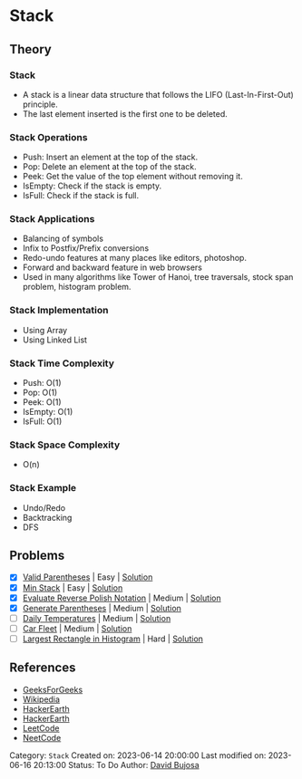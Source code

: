 # Stack

## Theory

### Stack

- A stack is a linear data structure that follows the LIFO (Last-In-First-Out) principle.
- The last element inserted is the first one to be deleted.

### Stack Operations

- Push: Insert an element at the top of the stack.
- Pop: Delete an element at the top of the stack.
- Peek: Get the value of the top element without removing it.
- IsEmpty: Check if the stack is empty.
- IsFull: Check if the stack is full.

### Stack Applications

- Balancing of symbols
- Infix to Postfix/Prefix conversions
- Redo-undo features at many places like editors, photoshop.
- Forward and backward feature in web browsers
- Used in many algorithms like Tower of Hanoi, tree traversals, stock span problem, histogram problem.

### Stack Implementation

- Using Array
- Using Linked List

### Stack Time Complexity

- Push: O(1)
- Pop: O(1)
- Peek: O(1)
- IsEmpty: O(1)
- IsFull: O(1)

### Stack Space Complexity

- O(n)

### Stack Example

- Undo/Redo
- Backtracking
- DFS

## Problems

- [x] [Valid Parentheses](https://leetcode.com/problems/valid-parentheses/) | Easy | [Solution](../../../src/easy/valid_parentheses.rs)
- [x] [Min Stack](https://leetcode.com/problems/min-stack/) | Easy | [Solution](../../../src/easy/min_stack.rs)
- [x] [Evaluate Reverse Polish Notation](https://leetcode.com/problems/evaluate-reverse-polish-notation/) | Medium | [Solution](../../../src/medium/evaluate_reverse_polish_notation.rs)
- [x] [Generate Parentheses](https://leetcode.com/problems/generate-parentheses/) | Medium | [Solution](../../../src/medium/generate_parentheses.rs)
- [ ] [Daily Temperatures](https://leetcode.com/problems/daily-temperatures/) | Medium | [Solution](../../../src/medium/daily_temperatures.rs)
- [ ] [Car Fleet](https://leetcode.com/problems/car-fleet/) | Medium | [Solution](../../../src/medium/car_fleet.rs)
- [ ] [Largest Rectangle in Histogram](https://leetcode.com/problems/largest-rectangle-in-histogram/) | Hard | [Solution](../../../src/hard/largest_rectangle_in_histogram.rs)

## References

- [GeeksForGeeks](https://www.geeksforgeeks.org/stack-data-structure/)
- [Wikipedia](<https://en.wikipedia.org/wiki/Stack_(abstract_data_type)>)
- [HackerEarth](https://www.hackerearth.com/practice/data-structures/stacks/basics-of-stacks/tutorial/)
- [HackerEarth](https://www.hackerearth.com/practice/data-structures/stacks/basics-of-stacks/tutorial/)
- [LeetCode](https://leetcode.com/explore/learn/card/queue-stack/)
- [NeetCode](https://neetcode.io)

Category: `Stack`
Created on: 2023-06-14 20:00:00
Last modified on: 2023-06-16 20:13:00
Status: To Do
Author: [David Bujosa](https://github.com/bujosa)
